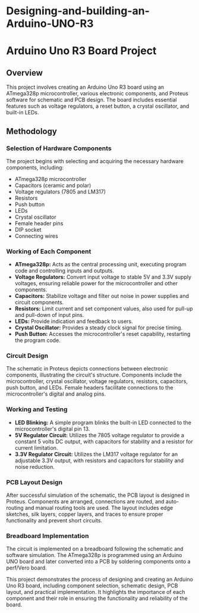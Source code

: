 # Designing-and-building-an-Arduino-UNO-R3

# Arduino Uno R3 Board Project

## Overview
This project involves creating an Arduino Uno R3 board using an ATmega328p microcontroller, various electronic components, and Proteus software for schematic and PCB design. The board includes essential features such as voltage regulators, a reset button, a crystal oscillator, and built-in LEDs.

## Methodology

### Selection of Hardware Components
The project begins with selecting and acquiring the necessary hardware components, including:
- ATmega328p microcontroller
- Capacitors (ceramic and polar)
- Voltage regulators (7805 and LM317)
- Resistors
- Push button
- LEDs
- Crystal oscillator
- Female header pins
- DIP socket
- Connecting wires

### Working of Each Component
- **ATmega328p:** Acts as the central processing unit, executing program code and controlling inputs and outputs.
- **Voltage Regulators:** Convert input voltage to stable 5V and 3.3V supply voltages, ensuring reliable power for the microcontroller and other components.
- **Capacitors:** Stabilize voltage and filter out noise in power supplies and circuit components.
- **Resistors:** Limit current and set component values, also used for pull-up and pull-down of input pins.
- **LEDs:** Provide indication and feedback to users.
- **Crystal Oscillator:** Provides a steady clock signal for precise timing.
- **Push Button:** Accesses the microcontroller's reset capability, restarting the program code.

### Circuit Design
The schematic in Proteus depicts connections between electronic components, illustrating the circuit's structure. Components include the microcontroller, crystal oscillator, voltage regulators, resistors, capacitors, push button, and LEDs. Female headers facilitate connections to the microcontroller's digital and analog pins.

### Working and Testing
- **LED Blinking:** A simple program blinks the built-in LED connected to the microcontroller's digital pin 13.
- **5V Regulator Circuit:** Utilizes the 7805 voltage regulator to provide a constant 5 volts DC output, with capacitors for stability and a resistor for current limitation.
- **3.3V Regulator Circuit:** Utilizes the LM317 voltage regulator for an adjustable 3.3V output, with resistors and capacitors for stability and noise reduction.

### PCB Layout Design
After successful simulation of the schematic, the PCB layout is designed in Proteus. Components are arranged, connections are routed, and auto-routing and manual routing tools are used. The layout includes edge sketches, silk layers, copper layers, and traces to ensure proper functionality and prevent short circuits.

### Breadboard Implementation
The circuit is implemented on a breadboard following the schematic and software simulation. The ATmega328p is programmed using an Arduino UNO board and later converted into a PCB by soldering components onto a perf/Vero board.

This project demonstrates the process of designing and creating an Arduino Uno R3 board, including component selection, schematic design, PCB layout, and practical implementation. It highlights the importance of each component and their role in ensuring the functionality and reliability of the board.
